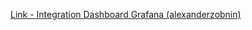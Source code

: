 [Link - Integration Dashboard Grafana (alexanderzobnin)](https://github.com/alexanderzobnin/grafana-zabbix)

